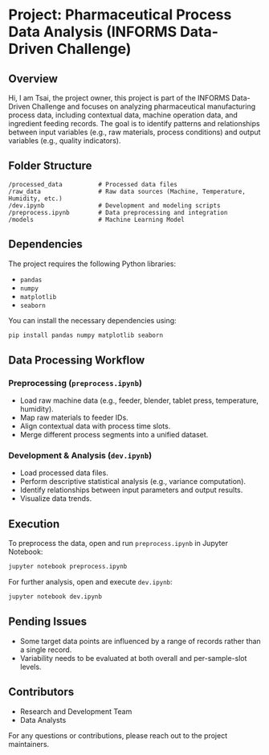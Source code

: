 # Project: Pharmaceutical Process Data Analysis (INFORMS Data-Driven Challenge)

## Overview

Hi, I am Tsai, the project owner, this project is part of the INFORMS Data-Driven Challenge and focuses on analyzing pharmaceutical manufacturing process data, including contextual data, machine operation data, and ingredient feeding records. The goal is to identify patterns and relationships between input variables (e.g., raw materials, process conditions) and output variables (e.g., quality indicators).

## Folder Structure

```
/processed_data          # Processed data files
/raw_data                # Raw data sources (Machine, Temperature, Humidity, etc.)
/dev.ipynb               # Development and modeling scripts
/preprocess.ipynb        # Data preprocessing and integration
/models                  # Machine Learning Model
```

## Dependencies

The project requires the following Python libraries:

- `pandas`
- `numpy`
- `matplotlib`
- `seaborn`

You can install the necessary dependencies using:

```sh
pip install pandas numpy matplotlib seaborn
```

## Data Processing Workflow

### Preprocessing (`preprocess.ipynb`)

- Load raw machine data (e.g., feeder, blender, tablet press, temperature, humidity).
- Map raw materials to feeder IDs.
- Align contextual data with process time slots.
- Merge different process segments into a unified dataset.

### Development & Analysis (`dev.ipynb`)

- Load processed data files.
- Perform descriptive statistical analysis (e.g., variance computation).
- Identify relationships between input parameters and output results.
- Visualize data trends.

## Execution

To preprocess the data, open and run `preprocess.ipynb` in Jupyter Notebook:

```sh
jupyter notebook preprocess.ipynb
```

For further analysis, open and execute `dev.ipynb`:

```sh
jupyter notebook dev.ipynb
```

## Pending Issues

- Some target data points are influenced by a range of records rather than a single record.
- Variability needs to be evaluated at both overall and per-sample-slot levels.

## Contributors

- Research and Development Team
- Data Analysts

For any questions or contributions, please reach out to the project maintainers.
